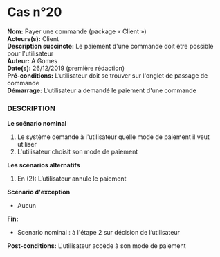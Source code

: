 # Cas  n°20

**Nom:** Payer une commande (package « Client »)<br>
**Acteurs(s):** Client<br>
**Description succincte:** Le paiement d'une commande doit être possible pour l'utilisateur<br>
**Auteur:** A Gomes<br>
**Date(s):** 26/12/2019 (première rédaction)<br>
**Pré-conditions:** L’utilisateur doit se trouver sur l'onglet de passage de commande<br>
**Démarrage:** L’utilisateur a demandé le paiement d'une commande<br>

### **DESCRIPTION**

**Le scénario nominal**<br>
1. Le système demande à l'utilisateur quelle mode de paiement il veut utiliser
2. L'utilisateur choisit son mode de paiement

**Les scénarios alternatifs**<br>
1.  En (2): L’utilisateur annule le paiement

**Scénario d'exception**<br>
- Aucun

**Fin:** 
- Scenario nominal : à l'étape 2 sur décision de l’utilisateur

**Post-conditions:** L'utilisateur accède à son mode de paiement
